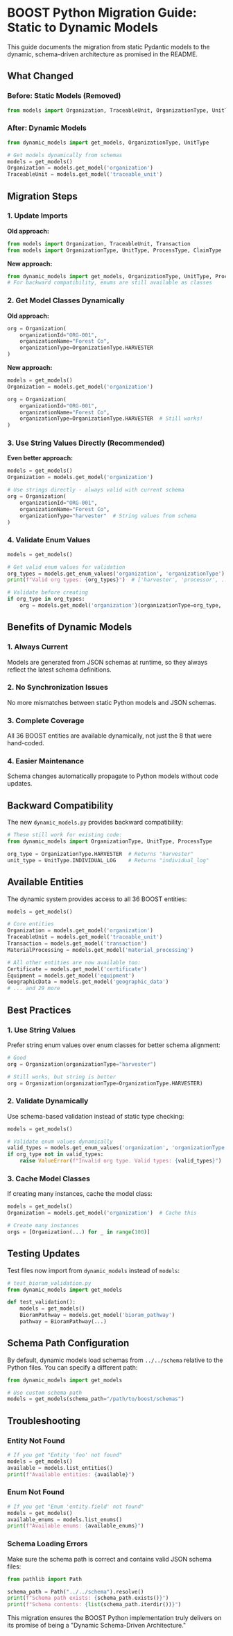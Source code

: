 # BOOST Python Migration Guide: Static to Dynamic Models

This guide documents the migration from static Pydantic models to the dynamic, schema-driven architecture as promised in the README.

## What Changed

### Before: Static Models (Removed)
```python
from models import Organization, TraceableUnit, OrganizationType, UnitType
```

### After: Dynamic Models  
```python
from dynamic_models import get_models, OrganizationType, UnitType

# Get models dynamically from schemas
models = get_models()
Organization = models.get_model('organization')
TraceableUnit = models.get_model('traceable_unit')
```

## Migration Steps

### 1. Update Imports

**Old approach:**
```python
from models import Organization, TraceableUnit, Transaction
from models import OrganizationType, UnitType, ProcessType, ClaimType
```

**New approach:**
```python
from dynamic_models import get_models, OrganizationType, UnitType, ProcessType
# For backward compatibility, enums are still available as classes
```

### 2. Get Model Classes Dynamically

**Old approach:**
```python
org = Organization(
    organizationId="ORG-001",
    organizationName="Forest Co",
    organizationType=OrganizationType.HARVESTER
)
```

**New approach:**
```python
models = get_models()
Organization = models.get_model('organization')

org = Organization(
    organizationId="ORG-001", 
    organizationName="Forest Co",
    organizationType=OrganizationType.HARVESTER  # Still works!
)
```

### 3. Use String Values Directly (Recommended)

**Even better approach:**
```python
models = get_models()
Organization = models.get_model('organization')

# Use strings directly - always valid with current schema
org = Organization(
    organizationId="ORG-001",
    organizationName="Forest Co", 
    organizationType="harvester"  # String values from schema
)
```

### 4. Validate Enum Values

```python
models = get_models()

# Get valid enum values for validation
org_types = models.get_enum_values('organization', 'organizationType')
print(f"Valid org types: {org_types}")  # ['harvester', 'processor', ...]

# Validate before creating
if org_type in org_types:
    org = models.get_model('organization')(organizationType=org_type, ...)
```

## Benefits of Dynamic Models

### 1. Always Current
Models are generated from JSON schemas at runtime, so they always reflect the latest schema definitions.

### 2. No Synchronization Issues  
No more mismatches between static Python models and JSON schemas.

### 3. Complete Coverage
All 36 BOOST entities are available dynamically, not just the 8 that were hand-coded.

### 4. Easier Maintenance
Schema changes automatically propagate to Python models without code updates.

## Backward Compatibility

The new `dynamic_models.py` provides backward compatibility:

```python
# These still work for existing code:
from dynamic_models import OrganizationType, UnitType, ProcessType

org_type = OrganizationType.HARVESTER  # Returns "harvester" 
unit_type = UnitType.INDIVIDUAL_LOG    # Returns "individual_log"
```

## Available Entities

The dynamic system provides access to all 36 BOOST entities:

```python
models = get_models()

# Core entities
Organization = models.get_model('organization')
TraceableUnit = models.get_model('traceable_unit') 
Transaction = models.get_model('transaction')
MaterialProcessing = models.get_model('material_processing')

# All other entities are now available too:
Certificate = models.get_model('certificate')
Equipment = models.get_model('equipment')
GeographicData = models.get_model('geographic_data')
# ... and 29 more
```

## Best Practices

### 1. Use String Values
Prefer string enum values over enum classes for better schema alignment:

```python
# Good
org = Organization(organizationType="harvester")

# Still works, but string is better
org = Organization(organizationType=OrganizationType.HARVESTER)
```

### 2. Validate Dynamically  
Use schema-based validation instead of static type checking:

```python
models = get_models()

# Validate enum values dynamically
valid_types = models.get_enum_values('organization', 'organizationType')
if org_type not in valid_types:
    raise ValueError(f"Invalid org type. Valid types: {valid_types}")
```

### 3. Cache Model Classes
If creating many instances, cache the model class:

```python
models = get_models()
Organization = models.get_model('organization')  # Cache this

# Create many instances
orgs = [Organization(...) for _ in range(100)]
```

## Testing Updates

Test files now import from `dynamic_models` instead of `models`:

```python
# test_bioram_validation.py
from dynamic_models import get_models

def test_validation():
    models = get_models()
    BioramPathway = models.get_model('bioram_pathway')
    pathway = BioramPathway(...)
```

## Schema Path Configuration

By default, dynamic models load schemas from `../../schema` relative to the Python files. You can specify a different path:

```python
from dynamic_models import get_models

# Use custom schema path
models = get_models(schema_path="/path/to/boost/schemas")
```

## Troubleshooting

### Entity Not Found
```python
# If you get "Entity 'foo' not found"
models = get_models()
available = models.list_entities()
print(f"Available entities: {available}")
```

### Enum Not Found  
```python
# If you get "Enum 'entity.field' not found"
models = get_models()
available_enums = models.list_enums()
print(f"Available enums: {available_enums}")
```

### Schema Loading Errors
Make sure the schema path is correct and contains valid JSON schema files:

```python
from pathlib import Path

schema_path = Path("../../schema").resolve()
print(f"Schema path exists: {schema_path.exists()}")
print(f"Schema contents: {list(schema_path.iterdir())}")
```

This migration ensures the BOOST Python implementation truly delivers on its promise of being a "Dynamic Schema-Driven Architecture."